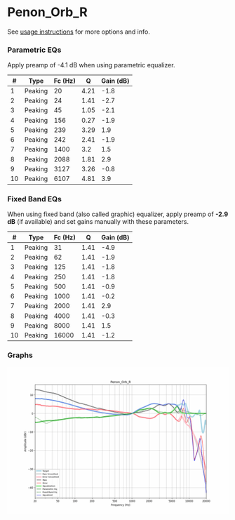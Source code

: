 # Penon_Orb_R
See [usage instructions](https://github.com/jaakkopasanen/AutoEq#usage) for more options and info.

### Parametric EQs
Apply preamp of -4.1 dB when using parametric equalizer.

|   # | Type    |   Fc (Hz) |    Q |   Gain (dB) |
|-----|---------|-----------|------|-------------|
|   1 | Peaking |        20 | 4.21 |        -1.8 |
|   2 | Peaking |        24 | 1.41 |        -2.7 |
|   3 | Peaking |        45 | 1.05 |        -2.1 |
|   4 | Peaking |       156 | 0.27 |        -1.9 |
|   5 | Peaking |       239 | 3.29 |         1.9 |
|   6 | Peaking |       242 | 2.41 |        -1.9 |
|   7 | Peaking |      1400 | 3.2  |         1.5 |
|   8 | Peaking |      2088 | 1.81 |         2.9 |
|   9 | Peaking |      3127 | 3.26 |        -0.8 |
|  10 | Peaking |      6107 | 4.81 |         3.9 |

### Fixed Band EQs
When using fixed band (also called graphic) equalizer, apply preamp of **-2.9 dB** (if available) and set gains manually with these parameters.

|   # | Type    |   Fc (Hz) |    Q |   Gain (dB) |
|-----|---------|-----------|------|-------------|
|   1 | Peaking |        31 | 1.41 |        -4.9 |
|   2 | Peaking |        62 | 1.41 |        -1.9 |
|   3 | Peaking |       125 | 1.41 |        -1.8 |
|   4 | Peaking |       250 | 1.41 |        -1.8 |
|   5 | Peaking |       500 | 1.41 |        -0.9 |
|   6 | Peaking |      1000 | 1.41 |        -0.2 |
|   7 | Peaking |      2000 | 1.41 |         2.9 |
|   8 | Peaking |      4000 | 1.41 |        -0.3 |
|   9 | Peaking |      8000 | 1.41 |         1.5 |
|  10 | Peaking |     16000 | 1.41 |        -1.2 |

### Graphs
![](./Penon_Orb_R.png)
